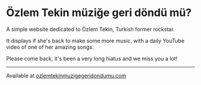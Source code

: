 # Özlem Tekin müziğe geri döndü mü?
A simple website dedicated to Özlem Tekin, Turkish former rockstar.

It displays if she's back to make some more music, with a daily YouTube video of one of her amazing songs.

Please come back, it's been a very long hiatus and we miss you a lot!

-----

Available at [ozlemtekinmuzigegeridondumu.com](https://ozlemtekinmuzigegeridondumu.com)
